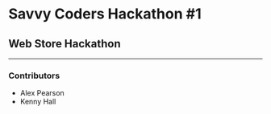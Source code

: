 # Savvy Coders Hackathon \#1
## Web Store Hackathon

---

### Contributors
+ Alex Pearson
+ Kenny Hall
